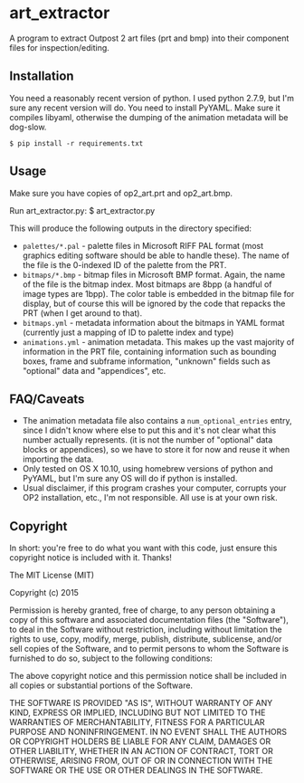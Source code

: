 # art\_extractor
A program to extract Outpost 2 art files (prt and bmp) into their component files for inspection/editing.

## Installation
You need a reasonably recent version of python.  I used python 2.7.9, but I'm sure any recent version will do.
You need to install PyYAML.  Make sure it compiles libyaml, otherwise the dumping of the animation metadata will be dog-slow.

    $ pip install -r requirements.txt

## Usage
Make sure you have copies of op2\_art.prt and op2\_art.bmp.

Run art\_extractor.py:
    $ art_extractor.py <path to op2_art.prt> <path to op2_art.bmp> <directory in which you want the output files>

This will produce the following outputs in the directory specified:
- `palettes/*.pal` - palette files in Microsoft RIFF PAL format (most graphics editing software should be able to handle these). The name of the file is the
  0-indexed ID of the palette from the PRT.
- `bitmaps/*.bmp` - bitmap files in Microsoft BMP format. Again, the name of the file is the bitmap index. Most bitmaps are 8bpp (a handful of image types are
  1bpp). The color table is embedded in the bitmap file for display, but of course this will be ignored by the code that repacks the PRT (when I get around to
  that).
- `bitmaps.yml` - metadata information about the bitmaps in YAML format (currently just a mapping of ID to palette index and type)
- `animations.yml` - animation metadata. This makes up the vast majority of information in the PRT file, containing information such as bounding boxes, frame
  and subframe information, "unknown" fields such as "optional" data and "appendices", etc.

## FAQ/Caveats

- The animation metadata file also contains a `num_optional_entries` entry, since I didn't know where else to put this and it's not clear what this number
  actually represents. (it is not the number of "optional" data blocks or appendices), so we have to store it for now and reuse it when importing the data.
- Only tested on OS X 10.10, using homebrew versions of python and PyYAML, but I'm sure any OS will do if python is installed.
- Usual disclaimer, if this program crashes your computer, corrupts your OP2 installation, etc., I'm not responsible. All use is at your own risk.

## Copyright

In short: you're free to do what you want with this code, just ensure this copyright notice is included with it. Thanks!

The MIT License (MIT)

Copyright (c) 2015

Permission is hereby granted, free of charge, to any person obtaining a copy
of this software and associated documentation files (the "Software"), to deal
in the Software without restriction, including without limitation the rights
to use, copy, modify, merge, publish, distribute, sublicense, and/or sell
copies of the Software, and to permit persons to whom the Software is
furnished to do so, subject to the following conditions:

The above copyright notice and this permission notice shall be included in
all copies or substantial portions of the Software.

THE SOFTWARE IS PROVIDED "AS IS", WITHOUT WARRANTY OF ANY KIND, EXPRESS OR
IMPLIED, INCLUDING BUT NOT LIMITED TO THE WARRANTIES OF MERCHANTABILITY,
FITNESS FOR A PARTICULAR PURPOSE AND NONINFRINGEMENT. IN NO EVENT SHALL THE
AUTHORS OR COPYRIGHT HOLDERS BE LIABLE FOR ANY CLAIM, DAMAGES OR OTHER
LIABILITY, WHETHER IN AN ACTION OF CONTRACT, TORT OR OTHERWISE, ARISING FROM,
OUT OF OR IN CONNECTION WITH THE SOFTWARE OR THE USE OR OTHER DEALINGS IN
THE SOFTWARE.
